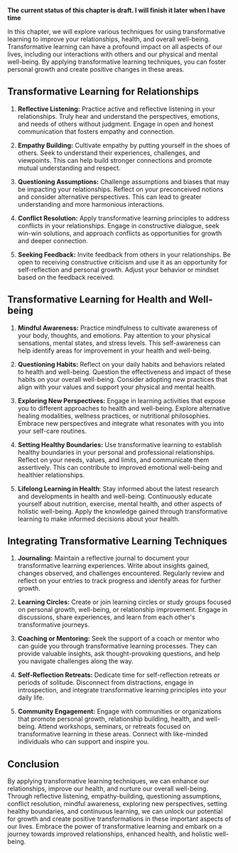 **The current status of this chapter is draft. I will finish it later when I have time**

In this chapter, we will explore various techniques for using transformative learning to improve your relationships, health, and overall well-being. Transformative learning can have a profound impact on all aspects of our lives, including our interactions with others and our physical and mental well-being. By applying transformative learning techniques, you can foster personal growth and create positive changes in these areas.

Transformative Learning for Relationships
-----------------------------------------

1. **Reflective Listening:** Practice active and reflective listening in your relationships. Truly hear and understand the perspectives, emotions, and needs of others without judgment. Engage in open and honest communication that fosters empathy and connection.

2. **Empathy Building:** Cultivate empathy by putting yourself in the shoes of others. Seek to understand their experiences, challenges, and viewpoints. This can help build stronger connections and promote mutual understanding and respect.

3. **Questioning Assumptions:** Challenge assumptions and biases that may be impacting your relationships. Reflect on your preconceived notions and consider alternative perspectives. This can lead to greater understanding and more harmonious interactions.

4. **Conflict Resolution:** Apply transformative learning principles to address conflicts in your relationships. Engage in constructive dialogue, seek win-win solutions, and approach conflicts as opportunities for growth and deeper connection.

5. **Seeking Feedback:** Invite feedback from others in your relationships. Be open to receiving constructive criticism and use it as an opportunity for self-reflection and personal growth. Adjust your behavior or mindset based on the feedback received.

Transformative Learning for Health and Well-being
-------------------------------------------------

1. **Mindful Awareness:** Practice mindfulness to cultivate awareness of your body, thoughts, and emotions. Pay attention to your physical sensations, mental states, and stress levels. This self-awareness can help identify areas for improvement in your health and well-being.

2. **Questioning Habits:** Reflect on your daily habits and behaviors related to health and well-being. Question the effectiveness and impact of these habits on your overall well-being. Consider adopting new practices that align with your values and support your physical and mental health.

3. **Exploring New Perspectives:** Engage in learning activities that expose you to different approaches to health and well-being. Explore alternative healing modalities, wellness practices, or nutritional philosophies. Embrace new perspectives and integrate what resonates with you into your self-care routines.

4. **Setting Healthy Boundaries:** Use transformative learning to establish healthy boundaries in your personal and professional relationships. Reflect on your needs, values, and limits, and communicate them assertively. This can contribute to improved emotional well-being and healthier relationships.

5. **Lifelong Learning in Health**: Stay informed about the latest research and developments in health and well-being. Continuously educate yourself about nutrition, exercise, mental health, and other aspects of holistic well-being. Apply the knowledge gained through transformative learning to make informed decisions about your health.

Integrating Transformative Learning Techniques
----------------------------------------------

1. **Journaling:** Maintain a reflective journal to document your transformative learning experiences. Write about insights gained, changes observed, and challenges encountered. Regularly review and reflect on your entries to track progress and identify areas for further growth.

2. **Learning Circles:** Create or join learning circles or study groups focused on personal growth, well-being, or relationship improvement. Engage in discussions, share experiences, and learn from each other's transformative journeys.

3. **Coaching or Mentoring:** Seek the support of a coach or mentor who can guide you through transformative learning processes. They can provide valuable insights, ask thought-provoking questions, and help you navigate challenges along the way.

4. **Self-Reflection Retreats:** Dedicate time for self-reflection retreats or periods of solitude. Disconnect from distractions, engage in introspection, and integrate transformative learning principles into your daily life.

5. **Community Engagement:** Engage with communities or organizations that promote personal growth, relationship building, health, and well-being. Attend workshops, seminars, or retreats focused on transformative learning in these areas. Connect with like-minded individuals who can support and inspire you.

Conclusion
----------

By applying transformative learning techniques, we can enhance our relationships, improve our health, and nurture our overall well-being. Through reflective listening, empathy-building, questioning assumptions, conflict resolution, mindful awareness, exploring new perspectives, setting healthy boundaries, and continuous learning, we can unlock our potential for growth and create positive transformations in these important aspects of our lives. Embrace the power of transformative learning and embark on a journey towards improved relationships, enhanced health, and holistic well-being.
